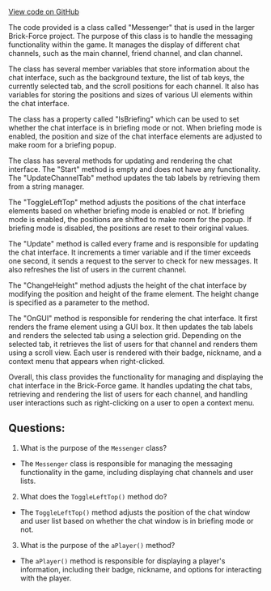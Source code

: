 [View code on GitHub](https://github.com/TieHaxJan/Brick-Force/Assembly-CSharp\Messenger.cs)

The code provided is a class called "Messenger" that is used in the larger Brick-Force project. The purpose of this class is to handle the messaging functionality within the game. It manages the display of different chat channels, such as the main channel, friend channel, and clan channel.

The class has several member variables that store information about the chat interface, such as the background texture, the list of tab keys, the currently selected tab, and the scroll positions for each channel. It also has variables for storing the positions and sizes of various UI elements within the chat interface.

The class has a property called "IsBriefing" which can be used to set whether the chat interface is in briefing mode or not. When briefing mode is enabled, the position and size of the chat interface elements are adjusted to make room for a briefing popup.

The class has several methods for updating and rendering the chat interface. The "Start" method is empty and does not have any functionality. The "UpdateChannelTab" method updates the tab labels by retrieving them from a string manager.

The "ToggleLeftTop" method adjusts the positions of the chat interface elements based on whether briefing mode is enabled or not. If briefing mode is enabled, the positions are shifted to make room for the popup. If briefing mode is disabled, the positions are reset to their original values.

The "Update" method is called every frame and is responsible for updating the chat interface. It increments a timer variable and if the timer exceeds one second, it sends a request to the server to check for new messages. It also refreshes the list of users in the current channel.

The "ChangeHeight" method adjusts the height of the chat interface by modifying the position and height of the frame element. The height change is specified as a parameter to the method.

The "OnGUI" method is responsible for rendering the chat interface. It first renders the frame element using a GUI box. It then updates the tab labels and renders the selected tab using a selection grid. Depending on the selected tab, it retrieves the list of users for that channel and renders them using a scroll view. Each user is rendered with their badge, nickname, and a context menu that appears when right-clicked.

Overall, this class provides the functionality for managing and displaying the chat interface in the Brick-Force game. It handles updating the chat tabs, retrieving and rendering the list of users for each channel, and handling user interactions such as right-clicking on a user to open a context menu.
## Questions: 
 1. What is the purpose of the `Messenger` class?
- The `Messenger` class is responsible for managing the messaging functionality in the game, including displaying chat channels and user lists.

2. What does the `ToggleLeftTop()` method do?
- The `ToggleLeftTop()` method adjusts the position of the chat window and user list based on whether the chat window is in briefing mode or not.

3. What is the purpose of the `aPlayer()` method?
- The `aPlayer()` method is responsible for displaying a player's information, including their badge, nickname, and options for interacting with the player.